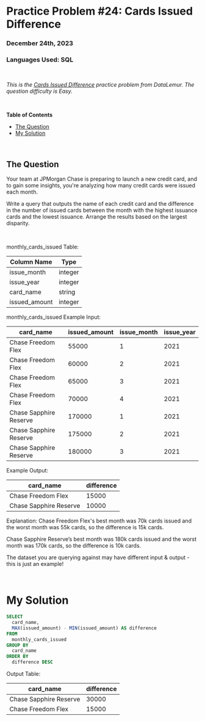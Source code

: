 # **Practice Problem #24: Cards Issued Difference**
### December 24th, 2023
### Languages Used: SQL

<br>

*This is the [Cards Issued Difference](https://datalemur.com/questions/cards-issued-difference) practice problem from DataLemur. The question difficulty is Easy.*

<br>

**Table of Contents**

-   [The Question](#the-question)
-   [My Solution](#my-solution)
  
<br>

## The Question

Your team at JPMorgan Chase is preparing to launch a new credit card, and to gain some insights, you're analyzing how many credit cards were issued each month.

Write a query that outputs the name of each credit card and the difference in the number of issued cards between the month with the highest issuance cards and the lowest issuance. Arrange the results based on the largest disparity.

<br>

monthly_cards_issued Table:

| Column Name   | Type    |
| ------------- | ------- |
| issue_month   | integer |
| issue_year    | integer |
| card_name     | string  |
| issued_amount | integer |


monthly_cards_issued Example Input:

| card_name              | issued_amount | issue_month | issue_year |
| ---------------------- | ------------- | ----------- | ---------- |
| Chase Freedom Flex     | 55000         | 1           | 2021       |
| Chase Freedom Flex     | 60000         | 2           | 2021       |
| Chase Freedom Flex     | 65000         | 3           | 2021       |
| Chase Freedom Flex     | 70000         | 4           | 2021       |
| Chase Sapphire Reserve | 170000        | 1           | 2021       |
| Chase Sapphire Reserve | 175000        | 2           | 2021       |
| Chase Sapphire Reserve | 180000        | 3           | 2021       |


Example Output:

| card_name              | difference |
| ---------------------- | ---------- |
| Chase Freedom Flex     | 15000      |
| Chase Sapphire Reserve | 10000      |

Explanation:
Chase Freedom Flex's best month was 70k cards issued and the worst month was 55k cards, so the difference is 15k cards.

Chase Sapphire Reserve’s best month was 180k cards issued and the worst month was 170k cards, so the difference is 10k cards.

The dataset you are querying against may have different input & output - this is just an example!

<br>

# My Solution

``` SQL
SELECT
  card_name,
  MAX(issued_amount) - MIN(issued_amount) AS difference
FROM 
  monthly_cards_issued
GROUP BY
  card_name
ORDER BY
  difference DESC
```

Output Table:

| card_name              | difference |
| ---------------------- | ---------- |
| Chase Sapphire Reserve | 30000      |
| Chase Freedom Flex     | 15000      |

